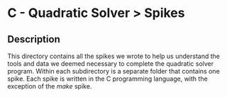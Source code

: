 
# C - Quadratic Solver > Spikes

## Description
This directory contains all the spikes we wrote to help us understand the tools and data we deemed necessary to complete the quadratic solver program. Within each subdirectory is a separate folder that contains one spike. Each spike is written in the C programming language, with the exception of the _make_ spike.
